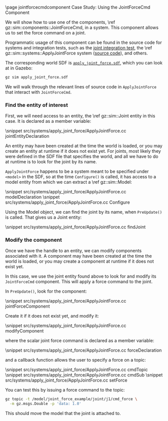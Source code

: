 \page jointforcecmdcomponent Case Study: Using the JointForceCmd Component

We will show how to use one of the components,
\ref gz::sim::components::JointForceCmd, in a system.
This component allows us to set the force command on a joint.

Programmatic usage of this component can be found in the source code for
systems and integration tests, such as the
[joint integration test](https://github.com/gazebosim/gz-sim/blob/gz-sim8/test/integration/joint.cc),
the \ref gz::sim::systems::ApplyJointForce system
([source code](https://github.com/gazebosim/gz-sim/tree/gz-sim8/src/systems/apply_joint_force)),
and others.

The corresponding world SDF is [`apply_joint_force.sdf`](https://github.com/gazebosim/gz-sim/blob/gz-sim8/examples/worlds/apply_joint_force.sdf), which you can look at in Gazebo:

```bash
gz sim apply_joint_force.sdf
```

We will walk through the relevant lines of source code in `ApplyJointForce`
that interact with `JointForceCmd`.

### Find the entity of interest

First, we will need access to an entity, the \ref gz::sim::Joint entity in this
case. It is declared as a member variable:

\snippet src/systems/apply_joint_force/ApplyJointForce.cc jointEntityDeclaration

An entity may have been created at the time the world is loaded, or you may
create an entity at runtime if it does not exist yet.
For joints, most likely they were defined in the SDF file that specifies the
world, and all we have to do at runtime is to look for the joint by its name.

`ApplyJointForce` happens to be a system meant to be specified under `<model>`
in the SDF, so at the time `Configure()` is called, it has access to a model
entity from which we can extract a \ref gz::sim::Model:

\snippet src/systems/apply_joint_force/ApplyJointForce.cc modelDeclaration
\snippet src/systems/apply_joint_force/ApplyJointForce.cc Configure

Using the Model object, we can find the joint by its name, when `PreUpdate()`
is called.
That gives us a Joint entity:

\snippet src/systems/apply_joint_force/ApplyJointForce.cc findJoint

### Modify the component

Once we have the handle to an entity, we can modify components associated with
it.
A component may have been created at the time the world is loaded, or you may
create a component at runtime if it does not exist yet.

In this case, we use the joint entity found above to look for and modify its
`JointForceCmd` component.
This will apply a force command to the joint.

In `PreUpdate()`, look for the component:

\snippet src/systems/apply_joint_force/ApplyJointForce.cc jointForceComponent

Create it if it does not exist yet, and modify it:

\snippet src/systems/apply_joint_force/ApplyJointForce.cc modifyComponent

where the scalar joint force command is declared as a member variable:

\snippet src/systems/apply_joint_force/ApplyJointForce.cc forceDeclaration

and a callback function allows the user to specify a force on a topic:

\snippet src/systems/apply_joint_force/ApplyJointForce.cc cmdTopic
\snippet src/systems/apply_joint_force/ApplyJointForce.cc cmdSub
\snippet src/systems/apply_joint_force/ApplyJointForce.cc setForce

You can test this by issuing a force command to the topic:

```bash
gz topic -t /model/joint_force_example/joint/j1/cmd_force \
  -m gz.msgs.Double -p 'data: 1.0'
```
This should move the model that the joint is attached to.
